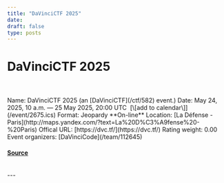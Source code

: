 ```yaml
---
title: "DaVinciCTF 2025"
date: 
draft: false
type: posts
---
```

# DaVinciCTF 2025

<br/>

<br/>
Name: DaVinciCTF 2025 (an [DaVinciCTF](/ctf/582) event.)  
Date: May 24, 2025, 10 a.m. — 25 May 2025, 20:00 UTC  [\[add to calendar\]](/event/2675.ics)  
Format: Jeopardy  
**On-line**  
Location: [La Défense - Paris](http://maps.yandex.com/?text=La%20D%C3%A9fense%20-%20Paris)  
Offical URL: [https://dvc.tf/](https://dvc.tf/)  
Rating weight: 0.00  
Event organizers: [DaVinciCode](/team/112645)

#### [Source](https://ctftime.org/event/2675)

<br/>
---
